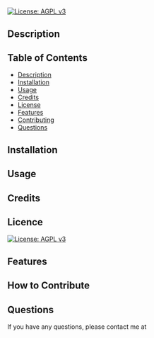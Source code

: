  
# 

[![License: AGPL v3](https://img.shields.io/badge/License-AGPL%20v3-blue.svg)](https://www.gnu.org/licenses/agpl-3.0)

## Description





## Table of Contents
- [Description](#motivation)
- [Installation](#steps)
- [Usage](#use)
- [Credits](#creditors)
- [License](#licenseBadge)
- [Features](#features)
- [Contributing](#contribute)
- [Questions](#questions)

## Installation


## Usage


## Credits


## Licence
[![License: AGPL v3](https://img.shields.io/badge/License-AGPL%20v3-blue.svg)](https://www.gnu.org/licenses/agpl-3.0)

## Features


## How to Contribute


## Questions
If you have any questions, please contact me at 

    